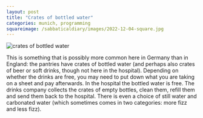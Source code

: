 ```yaml
---
layout: post
title: "Crates of bottled water"
categories: munich, programming
squareimage: /sabbaticaldiary/images/2022-12-04-square.jpg
---
```

<img src="/sabbaticaldiary/images/2022-12-04.jpg" alt="crates of bottled water" class="center">

This is something that is possibly more common here in Germany than in England: the pantries have crates of bottled water (and perhaps also crates of beer or soft drinks, though not here in the hospital). Depending on whether the drinks are free, you may need to put down what you are taking on a sheet and pay afterwards. In the hospital the bottled water is free. The drinks company collects the crates of empty bottles, clean them, refill them and send them back to the hospital. There is even a choice of still water and carbonated water (which sometimes comes in two categories: more fizz and less fizz). 